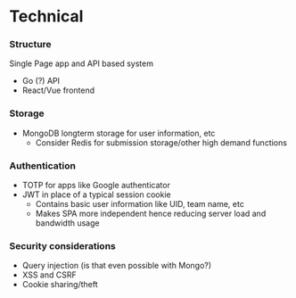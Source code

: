 # Technical

### Structure
Single Page app and API based system
* Go (?) API
* React/Vue frontend

### Storage
 * MongoDB longterm storage for user information, etc
   * Consider Redis for submission storage/other high demand functions

### Authentication
 * TOTP for apps like Google authenticator
 * JWT in place of a typical session cookie
   * Contains basic user information like UID, team name, etc
   * Makes SPA more independent hence reducing server load and bandwidth usage

### Security considerations
 * Query injection (is that even possible with Mongo?)
 * XSS and CSRF
 * Cookie sharing/theft
